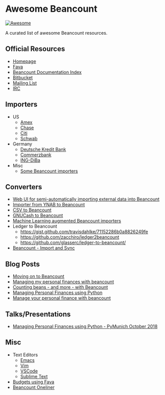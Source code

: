 # Awesome Beancount

[![Awesome](https://awesome.re/badge.svg)](https://awesome.re)

A curated list of awesome Beancount resources.

## Official Resources

- [Homepage](http://furius.ca/beancount)
- [Fava](https://beancount.github.io/fava/)
- [Beancount Documentation Index](https://docs.google.com/document/d/1RaondTJCS_IUPBHFNdT8oqFKJjVJDsfsn6JEjBG04eA/edit)
- [Bitbucket](https://bitbucket.org/blais/beancount/)
- [Mailing List](https://groups.google.com/forum/#!forum/beancount)
- [IRC](https://kiwiirc.com/nextclient/#ircs://irc.freenode.net/#beancount)

## Importers

- US
    - [Amex](https://gist.github.com/mterwill/7fdcc573dc1aa158648aacd4e33786e8#file-importers-amex-py)
    - [Chase](https://gist.github.com/mterwill/7fdcc573dc1aa158648aacd4e33786e8#file-importers-chase-py)
    - [Citi](https://gist.github.com/mterwill/7fdcc573dc1aa158648aacd4e33786e8#file-importers-citi-py)
    - [Schwab](https://gist.github.com/mterwill/7fdcc573dc1aa158648aacd4e33786e8#file-importers-schwab-py)
- Germany
    - [Deutsche Kredit Bank](https://github.com/siddhantgoel/beancount-dkb)
    - [Commerzbank](https://github.com/siddhantgoel/beancount-commerzbank)
    - [ING-DiBa](https://github.com/siddhantgoel/beancount-ing-diba)
- Misc
    - [Some Beancount importers](https://github.com/jamatute/beancount-importer)

## Converters

- [Web UI for semi-automatically importing external data into Beancount](https://github.com/jbms/beancount-import)
- [Importer from YNAB to Beancount](https://github.com/hoostus/beancount-ynab)
- [CSV to Beancount](https://github.com/PaNaVTEC/csv2beancount)
- [GNUCash to Beancount](https://github.com/henriquebastos/gnucash-to-beancount/)
- [Machine Learning augmented Beancount importers](https://github.com/beancount/smart_importer)
- Ledger to Beancount
    - <https://gist.github.com/travisdahlke/71152286b0a8826249fe>
    - <https://github.com/zacchiro/ledger2beancount>
    - <https://github.com/glasserc/ledger-to-beancount/>
- [Beancount - Import and Sync](https://gitlab.com/alex_ford/beancount-ins)

## Blog Posts

- [Moving on to Beancount](https://bloerg.net/2018/05/14/moving-on-to-beancount.html)
- [Managing my personal finances with beancount](https://alexjj.com/blog/2016/2/managing-my-personal-finances-with-beancount/)
- [Counting beans - and more - with Beancount](https://lwn.net/Articles/751874/)
- [Managing Personal Finances using Python](https://sgoel.org/posts/managing-personal-finances-using-python/)
- [Manage your personal finance with beancount](https://panavtec.me/manage-personal-finance-beancount)

## Talks/Presentations

- [Managing Personal Finances using Python - PyMunich October 2018](https://speakerdeck.com/siddhantgoel/managing-personal-finances-using-python)

## Misc

- Text Editors
    - [Emacs](https://bitbucket.org/blais/beancount/src/165d5d21e332dd6d2e4174b25d42bf092a507e6b/editors/emacs/beancount.el)
    - [Vim](https://github.com/nathangrigg/vim-beancount)
    - [VSCode](https://marketplace.visualstudio.com/items?itemName=Lencerf.beancount)
    - [Sublime Text](https://github.com/norseghost/sublime-beancount)
- [Budgets using Fava](https://fava.pythonanywhere.com/example-beancount-file/help/budgets/)
- [Beancount Oneliner](https://pythonhosted.org/beancount-oneliner/)
